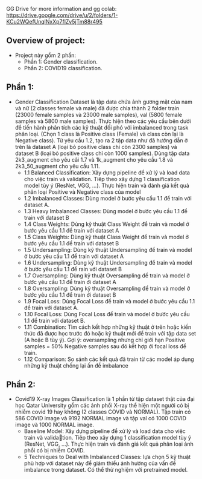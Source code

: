 GG Drive for more information and gg colab: https://drive.google.com/drive/u/2/folders/1-KCu2WQefUnqlNxXp7flZv5jTm88r495

## Overview of project:
  - Project này gồm 2 phần:
    - Phần 1: Gender classification.
    - Phần 2: COVID19 classification.
## Phần 1:
  - Gender Classification Dataset là tập data chứa ảnh gương mặt của nam và nữ (2 classes female và male) đã được chia thành 2 folder train (23000 female samples và 23000 male samples), val (5800 female samples và 5800 male samples). Thực hiện theo các yêu cầu bên dưới để tiến hành phân tích các kỹ thuật đối phó với imbalanced trong task phân loại. (Chọn 1 class là Positive class (Female) và class còn lại là Negative class). Từ yêu cầu 1.2, tạo ra 2 tập data như đã hướng dẫn ở trên là dataset A (loại bỏ positive class chỉ còn 2300 samples) và dataset B (loại bỏ positive class chỉ còn 1000 samples). Dùng tập data 2k3_augment cho yêu câì 1.7 và 1k_augment cho yêu cầu 1.8 và 2k3_50_augment cho yêu cầu 1.11.
      - 1.1 Balanced Classification: Xây dựng pipeline để xử lý và load data cho việc train và validation. Tiêp theo xây dựng 1 classification model tùy ý (ResNet, VGG, ...). Thực hiện train và đánh giá kết quả phân loại Positive và Negative class của model
      - 1.2 Imbalanced Classes: Dùng model ở bước yêu cầu 1.1 để train với dataset A.
      - 1.3 Heavy Imbalanced Classes: Dùng model ở bước yêu cầu 1.1 để train với dataset B
      - 1.4 Class Weights: Dùng kỹ thuật Class Weight để train và model ở bước yêu cầu 1.1 để train với dataset A
      - 1.5 Class Weights: Dùng kỹ thuật Class Weight để train và model ở bước yêu cầu 1.1 để train với dataset B
      - 1.5 Undersampling: Dùng kỹ thuật Undersampling để train và model ở bước yêu cầu 1.1 để train với dataset A
      - 1.6 Undersampling: Dùng kỹ thuật Undersampling để train và model ở bước yêu cầu 1.1 để rain với dataset B
      - 1.7 Oversampling: Dùng kỹ thuật Oversampling để train và model ở bước yêu cầu 1.1 để train ới dataset A
      - 1.8 Oversampling: Dùng kỹ thuật Oversampling để train và model ở bước yêu cầu 1.1 để train ới dataset B
      - 1.9 Focal Loss: Dùng Focal Loss để train và model ở bước yêu cầu 1.1 để train với dataset A.
      - 1.10 Focal Loss: Dùng Focal Loss để train và model ở bước yêu cầu 1.1 để train với dataset B.
      - 1.11 Combination: Tìm cách kết hợp những kỹ thuật ở trên hoặc kiến thức đã được học trước đó hoặc kỹ thuật mới để train với tập data set (A hoặc B tùy ý). Gợi ý: oversampling nhưng chỉ giới hạn Positive samples = 50% Negative samples sau đó kết hợp ới focal loss để train.
      - 1.12 Comparison: So sánh các kết quả đã train từ các model áp dụng những kỹ thuật chống lại ấn đề imbalance

## Phần 2:
  - Covid19 X-ray Images Classification là 1 phần từ tập dataset thật của đại học Qatar University gồm các ảnh phổi X-ray thể hiện một người có bị nhiễm covid 19 hay không (2 classes COVID và NORMAL). Tập train có 586 COVID image và 9192 NORMAL image và tập val có 1000 COVID image và 1000 NORMAL image.
      - Baseline Model: Xây dựng pipeline để xử lý và load data cho việc train và validation. Tiêp theo xây dựng 1 classification model tùy ý (ResNet, VGG, ...). Thực hiện train và đánh giá kết quả phân loại ảnh phổi có bị nhiễm COVID.
      - 5 Techniques to Deal with Imbalanced Classes: lựa chọn 5 kỹ thuật phù hợp với dataset này để giảm thiểu ảnh hưởng của vấn đề imbalance trong dataset. Có thể thử nghiệm với pretrained model.
